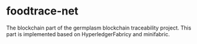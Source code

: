 # foodtrace-net
The blockchain part of the germplasm blockchain traceability project. This part is implemented based on HyperledgerFabricy and minifabric.
